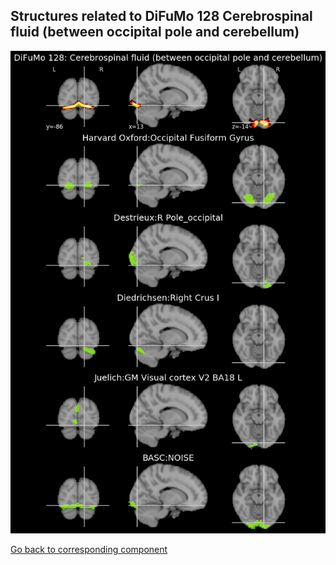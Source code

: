 


## Structures related to DiFuMo 128 Cerebrospinal fluid (between occipital pole and cerebellum)

![39](39.jpg "Structures related to DiFuMo 128 Cerebrospinal fluid (between occipital pole and cerebellum)")

[Go back to corresponding component](https://parietal-inria.github.io/DiFuMo/128/html/39.html)